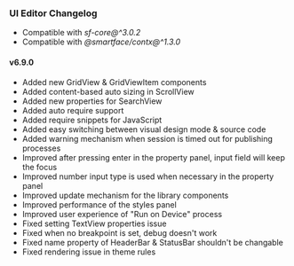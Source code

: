 ### UI Editor Changelog

- Compatible with *sf-core@^3.0.2*
- Compatible with *@smartface/contx@^1.3.0*

#### v6.9.0

- Added new GridView & GridViewItem components
- Added content-based auto sizing in ScrollView
- Added new properties for SearchView
- Added auto require support
- Added require snippets for JavaScript
- Added easy switching between visual design mode & source code
- Added warning mechanism when session is timed out for publishing processes
- Improved after pressing enter in the property panel, input field will keep the focus
- Improved number input type is used when necessary in the property panel
- Improved update mechanism for the library components
- Improved performance of the styles panel
- Improved user experience of "Run on Device" process
- Fixed setting TextView properties issue
- Fixed when no breakpoint is set, debug doesn't work
- Fixed name property of HeaderBar & StatusBar shouldn't be changable
- Fixed rendering issue in theme rules
